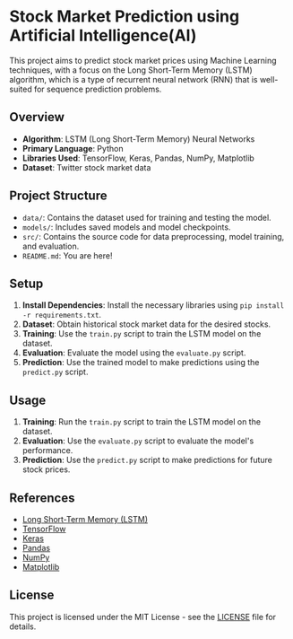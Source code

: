 # Stock Market Prediction using Artificial Intelligence(AI)

This project aims to predict stock market prices using Machine Learning techniques, with a focus on the Long Short-Term Memory (LSTM) algorithm, which is a type of recurrent neural network (RNN) that is well-suited for sequence prediction problems.

## Overview

- **Algorithm**: LSTM (Long Short-Term Memory) Neural Networks
- **Primary Language**: Python
- **Libraries Used**: TensorFlow, Keras, Pandas, NumPy, Matplotlib
- **Dataset**: Twitter stock market data

## Project Structure

- `data/`: Contains the dataset used for training and testing the model.
- `models/`: Includes saved models and model checkpoints.
- `src/`: Contains the source code for data preprocessing, model training, and evaluation.
- `README.md`: You are here!

## Setup

1. **Install Dependencies**: Install the necessary libraries using `pip install -r requirements.txt`.
2. **Dataset**: Obtain historical stock market data for the desired stocks.
3. **Training**: Use the `train.py` script to train the LSTM model on the dataset.
4. **Evaluation**: Evaluate the model using the `evaluate.py` script.
5. **Prediction**: Use the trained model to make predictions using the `predict.py` script.

## Usage

1. **Training**: Run the `train.py` script to train the LSTM model on the dataset.
2. **Evaluation**: Use the `evaluate.py` script to evaluate the model's performance.
3. **Prediction**: Use the `predict.py` script to make predictions for future stock prices.

## References

- [Long Short-Term Memory (LSTM)](https://en.wikipedia.org/wiki/Long_short-term_memory)
- [TensorFlow](https://www.tensorflow.org/)
- [Keras](https://keras.io/)
- [Pandas](https://pandas.pydata.org/)
- [NumPy](https://numpy.org/)
- [Matplotlib](https://matplotlib.org/)

## License

This project is licensed under the MIT License - see the [LICENSE](https://github.com/Zahid-Hasan-007/Stock-Market-Prediction-using-Machine-Learning/blob/main/License) file for details.
